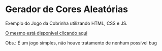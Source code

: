 # Gerador de Cores Aleatórias
  Exemplo do Jogo da Cobrinha utilizando HTML, CSS e JS.
  
  [O mesmo está disponível clicando aqui](https://lhrp.app.br/github/jogoCobrinha-JS)

  Obs.: É um jogo simples, não houve tratamento de nenhum possível bug
